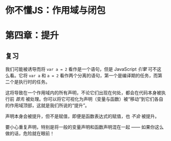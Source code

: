 # 你不懂JS：作用域与闭包
# 第四章：提升

## 复习

我们可能被诱导而将 `var a = 2` 看作是一个语句，但是 JavaScript *引擎* 可不这么看。它将 `var a` 和 `a = 2` 看作两个分离的语句，第一个是编译期的任务，而第二个是执行时的任务。

这将导致在一个作用域内的所有声明，不论它们出现在何处，都会在代码本身被执行前 *首先* 被处理。你可以将它可视化为声明（变量与函数）被“移动”到它们各自的作用域顶部，这就是我们所说的“提升”。

声明本身会被提升，但不是赋值，即便是函数表达式的赋值，也 *不会* 被提升。

要小心重复声明，特别是将一般的变量声明和函数声明混在一起 —— 如果你这么做的话，危险就在眼前！
